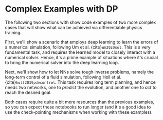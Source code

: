 Complex Examples with DP
=======================

The following two sections with show code examples of two more complex cases that 
will show what can be achieved via differentiable physics training.

First, we'll show a scenario that employs deep learning to learn the errors
of a numerical simulation, following Um et al. {cite}`um2020sol`.
This is a very fundamental task, and requires the learned model to closely
interact with a numerical solver. Hence, it's a prime example of 
situations where it's crucial to bring the numerical solver into the 
deep learning loop.

Next, we'll show how to let NNs solve tough inverse problems, namely the long-term control
of a fluid simulation, following Holl et al.  {cite}`holl2019pdecontrol`. 
This task requires long term planning,
and hence needs two networks, one to _predict_ the evolution, 
and another one to _act_ to reach the desired goal. 

Both cases require quite a bit more resources than the previous examples, so you 
can expect these notebooks to run longer (and it's a good idea to use the check-pointing
mechanisms when working with these examples).

